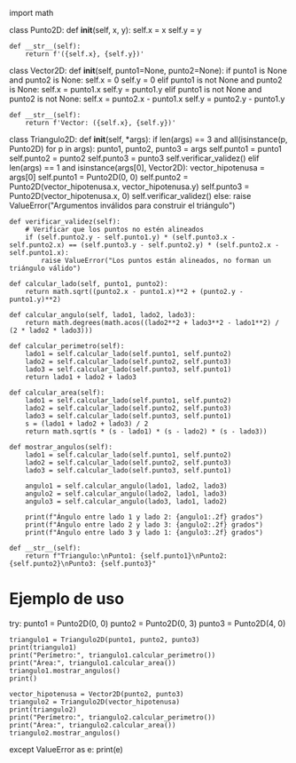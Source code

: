 import math

class Punto2D:
    def __init__(self, x, y):
        self.x = x
        self.y = y
    
    def __str__(self):
        return f'({self.x}, {self.y})'

class Vector2D:
    def __init__(self, punto1=None, punto2=None):
        if punto1 is None and punto2 is None:
            self.x = 0
            self.y = 0
        elif punto1 is not None and punto2 is None:
            self.x = punto1.x
            self.y = punto1.y
        elif punto1 is not None and punto2 is not None:
            self.x = punto2.x - punto1.x
            self.y = punto2.y - punto1.y
    
    def __str__(self):
        return f'Vector: ({self.x}, {self.y})'

class Triangulo2D:
    def __init__(self, *args):
        if len(args) == 3 and all(isinstance(p, Punto2D) for p in args):
            punto1, punto2, punto3 = args
            self.punto1 = punto1
            self.punto2 = punto2
            self.punto3 = punto3
            self.verificar_validez()
        elif len(args) == 1 and isinstance(args[0], Vector2D):
            vector_hipotenusa = args[0]
            self.punto1 = Punto2D(0, 0)
            self.punto2 = Punto2D(vector_hipotenusa.x, vector_hipotenusa.y)
            self.punto3 = Punto2D(vector_hipotenusa.x, 0)
            self.verificar_validez()
        else:
            raise ValueError("Argumentos inválidos para construir el triángulo")
    
    def verificar_validez(self):
        # Verificar que los puntos no estén alineados
        if (self.punto2.y - self.punto1.y) * (self.punto3.x - self.punto2.x) == (self.punto3.y - self.punto2.y) * (self.punto2.x - self.punto1.x):
            raise ValueError("Los puntos están alineados, no forman un triángulo válido")
    
    def calcular_lado(self, punto1, punto2):
        return math.sqrt((punto2.x - punto1.x)**2 + (punto2.y - punto1.y)**2)
    
    def calcular_angulo(self, lado1, lado2, lado3):
        return math.degrees(math.acos((lado2**2 + lado3**2 - lado1**2) / (2 * lado2 * lado3)))
    
    def calcular_perimetro(self):
        lado1 = self.calcular_lado(self.punto1, self.punto2)
        lado2 = self.calcular_lado(self.punto2, self.punto3)
        lado3 = self.calcular_lado(self.punto3, self.punto1)
        return lado1 + lado2 + lado3
    
    def calcular_area(self):
        lado1 = self.calcular_lado(self.punto1, self.punto2)
        lado2 = self.calcular_lado(self.punto2, self.punto3)
        lado3 = self.calcular_lado(self.punto3, self.punto1)
        s = (lado1 + lado2 + lado3) / 2
        return math.sqrt(s * (s - lado1) * (s - lado2) * (s - lado3))
    
    def mostrar_angulos(self):
        lado1 = self.calcular_lado(self.punto1, self.punto2)
        lado2 = self.calcular_lado(self.punto2, self.punto3)
        lado3 = self.calcular_lado(self.punto3, self.punto1)
        
        angulo1 = self.calcular_angulo(lado1, lado2, lado3)
        angulo2 = self.calcular_angulo(lado2, lado1, lado3)
        angulo3 = self.calcular_angulo(lado3, lado1, lado2)
        
        print(f"Ángulo entre lado 1 y lado 2: {angulo1:.2f} grados")
        print(f"Ángulo entre lado 2 y lado 3: {angulo2:.2f} grados")
        print(f"Ángulo entre lado 3 y lado 1: {angulo3:.2f} grados")

    def __str__(self):
        return f"Triangulo:\nPunto1: {self.punto1}\nPunto2: {self.punto2}\nPunto3: {self.punto3}"

# Ejemplo de uso
try:
    punto1 = Punto2D(0, 0)
    punto2 = Punto2D(0, 3)
    punto3 = Punto2D(4, 0)

    triangulo1 = Triangulo2D(punto1, punto2, punto3)
    print(triangulo1)
    print("Perímetro:", triangulo1.calcular_perimetro())
    print("Área:", triangulo1.calcular_area())
    triangulo1.mostrar_angulos()
    print()

    vector_hipotenusa = Vector2D(punto2, punto3)
    triangulo2 = Triangulo2D(vector_hipotenusa)
    print(triangulo2)
    print("Perímetro:", triangulo2.calcular_perimetro())
    print("Área:", triangulo2.calcular_area())
    triangulo2.mostrar_angulos()
except ValueError as e:
    print(e)
